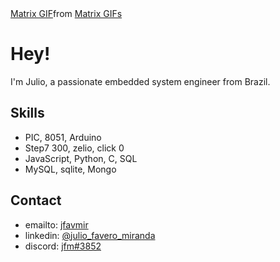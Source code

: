 
<div class="tenor-gif-embed" data-postid="23663949" data-share-method="host" data-aspect-ratio="0.94375" data-width="100%"><a href="https://tenor.com/view/matrix-gif-23663949">Matrix GIF</a>from <a href="https://tenor.com/search/matrix-gifs">Matrix GIFs</a></div> <script type="text/javascript" async src="https://tenor.com/embed.js"></script>


# Hey!
I'm Julio, a passionate embedded system engineer from Brazil.


## Skills
- PIC, 8051, Arduino
- Step7 300, zelio, click 0
- JavaScript, Python, C, SQL
- MySQL, sqlite, Mongo

## Contact
- emailto: [jfavmir](jfavmir@gmail.com) 
- linkedin: [@julio_favero_miranda](#)
- discord: [jfm#3852](./)
